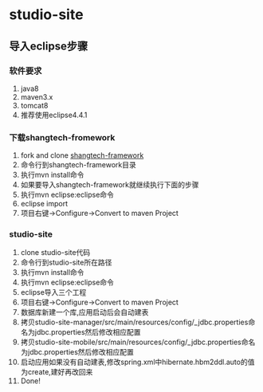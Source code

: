 studio-site
===========

<h2>导入eclipse步骤</h2>
<h3>软件要求</h3>
<ol class="task-list">
<li>java8</li>
<li>maven3.x</li>
<li>tomcat8</li>
<li>推荐使用eclipse4.4.1</li>
</ol>
<h3>下载shangtech-fromework</h3>
<ol class="task-list">
<li>fork and clone <a href="https://github.com/shangtech/shangtech-framework">shangtech-framework</a></li>
<li>命令行到shangtech-framework目录</li>
<li>执行mvn install命令</li>
<li>如果要导入shangtech-framework就继续执行下面的步骤</li>
<li>执行mvn eclipse:eclipse命令</li>
<li>eclipse import</li>
<li>项目右键->Configure->Convert to maven Project</li>
</ol>
<h3>studio-site</h3>
<ol class="task-list">
<li>clone studio-site代码</li>
<li>命令行到studio-site所在路径</li>
<li>执行mvn install命令</li>
<li>执行mvn eclipse:eclipse命令</li>
<li>eclipse导入三个工程</li>
<li>项目右键->Configure->Convert to maven Project</li>
<li>数据库新建一个库,应用启动后会自动建表</li>
<li>拷贝studio-site-manager/src/main/resources/config/_jdbc.properties命名为jdbc.properties然后修改相应配置</li>
<li>拷贝studio-site-mobile/src/main/resources/config/_jdbc.properties命名为jdbc.properties然后修改相应配置</li>
<li>启动应用如果没有自动建表,修改spring.xml中hibernate.hbm2ddl.auto的值为create,建好再改回来</li>
<li>Done!</li>
</ol>